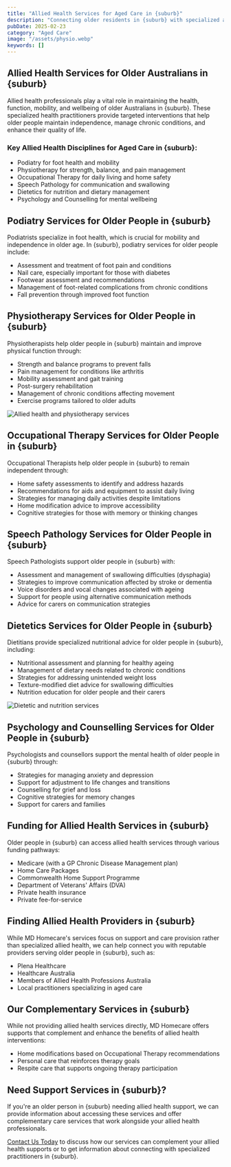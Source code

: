```yaml
---
title: "Allied Health Services for Aged Care in {suburb}"
description: "Connecting older residents in {suburb} with specialized allied health professionals to support mobility, independence, and overall wellbeing."
pubDate: 2025-02-23
category: "Aged Care"
image: "/assets/physio.webp"
keywords: []
---
```


## Allied Health Services for Older Australians in {suburb}

Allied health professionals play a vital role in maintaining the health, function, mobility, and wellbeing of older Australians in {suburb}. These specialized health practitioners provide targeted interventions that help older people maintain independence, manage chronic conditions, and enhance their quality of life.

### Key Allied Health Disciplines for Aged Care in {suburb}:

- Podiatry for foot health and mobility
- Physiotherapy for strength, balance, and pain management
- Occupational Therapy for daily living and home safety
- Speech Pathology for communication and swallowing
- Dietetics for nutrition and dietary management
- Psychology and Counselling for mental wellbeing

## Podiatry Services for Older People in {suburb}

Podiatrists specialize in foot health, which is crucial for mobility and independence in older age. In {suburb}, podiatry services for older people include:

- Assessment and treatment of foot pain and conditions
- Nail care, especially important for those with diabetes
- Footwear assessment and recommendations
- Management of foot-related complications from chronic conditions
- Fall prevention through improved foot function

## Physiotherapy Services for Older People in {suburb}

Physiotherapists help older people in {suburb} maintain and improve physical function through:

- Strength and balance programs to prevent falls
- Pain management for conditions like arthritis
- Mobility assessment and gait training
- Post-surgery rehabilitation
- Management of chronic conditions affecting movement
- Exercise programs tailored to older adults

![Allied health and physiotherapy services](/assets/physio.webp)

## Occupational Therapy Services for Older People in {suburb}

Occupational Therapists help older people in {suburb} to remain independent through:

- Home safety assessments to identify and address hazards
- Recommendations for aids and equipment to assist daily living
- Strategies for managing daily activities despite limitations
- Home modification advice to improve accessibility
- Cognitive strategies for those with memory or thinking changes

## Speech Pathology Services for Older People in {suburb}

Speech Pathologists support older people in {suburb} with:

- Assessment and management of swallowing difficulties (dysphagia)
- Strategies to improve communication affected by stroke or dementia
- Voice disorders and vocal changes associated with ageing
- Support for people using alternative communication methods
- Advice for carers on communication strategies

## Dietetics Services for Older People in {suburb}

Dietitians provide specialized nutritional advice for older people in {suburb}, including:

- Nutritional assessment and planning for healthy ageing
- Management of dietary needs related to chronic conditions
- Strategies for addressing unintended weight loss
- Texture-modified diet advice for swallowing difficulties
- Nutrition education for older people and their carers

![Dietetic and nutrition services](/assets/dieticiain.webp)

## Psychology and Counselling Services for Older People in {suburb}

Psychologists and counsellors support the mental health of older people in {suburb} through:

- Strategies for managing anxiety and depression
- Support for adjustment to life changes and transitions
- Counselling for grief and loss
- Cognitive strategies for memory changes
- Support for carers and families

## Funding for Allied Health Services in {suburb}

Older people in {suburb} can access allied health services through various funding pathways:

- Medicare (with a GP Chronic Disease Management plan)
- Home Care Packages
- Commonwealth Home Support Programme
- Department of Veterans' Affairs (DVA)
- Private health insurance
- Private fee-for-service

## Finding Allied Health Providers in {suburb}

While MD Homecare's services focus on support and care provision rather than specialized allied health, we can help connect you with reputable providers serving older people in {suburb}, such as:

- Plena Healthcare
- Healthcare Australia
- Members of Allied Health Professions Australia
- Local practitioners specializing in aged care

## Our Complementary Services in {suburb}

While not providing allied health services directly, MD Homecare offers supports that complement and enhance the benefits of allied health interventions:

- Home modifications based on Occupational Therapy recommendations
- Personal care that reinforces therapy goals
- Respite care that supports ongoing therapy participation

## Need Support Services in {suburb}?

If you're an older person in {suburb} needing allied health support, we can provide information about accessing these services and offer complementary care services that work alongside your allied health professionals.

[Contact Us Today](/contact) to discuss how our services can complement your allied health supports or to get information about connecting with specialized practitioners in {suburb}. 